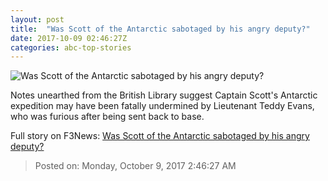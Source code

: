 ```yaml
---
layout: post
title:  "Was Scott of the Antarctic sabotaged by his angry deputy?"
date: 2017-10-09 02:46:27Z
categories: abc-top-stories
---
```


![Was Scott of the Antarctic sabotaged by his angry deputy?](http://www.abc.net.au/news/image/9030184-1x1-700x700.jpg)

Notes unearthed from the British Library suggest Captain Scott's Antarctic expedition may have been fatally undermined by Lieutenant Teddy Evans, who was furious after being sent back to base.


Full story on F3News: [Was Scott of the Antarctic sabotaged by his angry deputy?](http://www.f3nws.com/n/szeuVE)

> Posted on: Monday, October 9, 2017 2:46:27 AM
